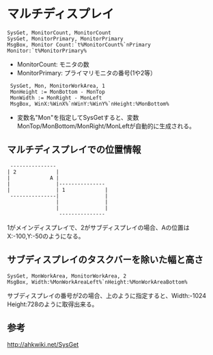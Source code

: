 ﻿# マルチディスプレイ

```autohotkey
SysGet, MonitorCount, MonitorCount
SysGet, MonitorPrimary, MonitorPrimary
MsgBox, Monitor Count:`t%MonitorCount%`nPrimary Monitor:`t%MonitorPrimary%
```

- MonitorCount: モニタの数
- MonitorPrimary: プライマリモニタの番号(1や2等）

```autohotkey
 SysGet, Mon, MonitorWorkArea, 1
 MonHeight := MonBottom - MonTop
 MonWidth := MonRight - MonLeft
 MsgBox, WinX:%WinX%`nWinY:%WinY%`nHeight:%MonBottom%
```

- 変数名"Mon"を指定してSysGetすると、変数MonTop/MonBottom/MonRight/MonLeftが自動的に生成される。

## マルチディスプレイでの位置情報

```
 ---------------
| 2             |
|             A |
|               |---------------
|               | 1             |
 ---------------|               |
                |               |
                |               |
                 ---------------
```

1がメインディスプレイで、2がサブディスプレイの場合、Aの位置は X:-100,Y:-50のようになる。

## サブディスプレイのタスクバーを除いた幅と高さ

```autohotkey
SysGet, MonWorkArea, MonitorWorkArea, 2
MsgBox, Width:%MonWorkAreaLeft%`nHeight:%MonWorkAreaBottom%
```

サブディスプレイの番号が2の場合、上のように指定すると、Width:-1024 Height:728のように取得出来る。


## 参考
http://ahkwiki.net/SysGet
